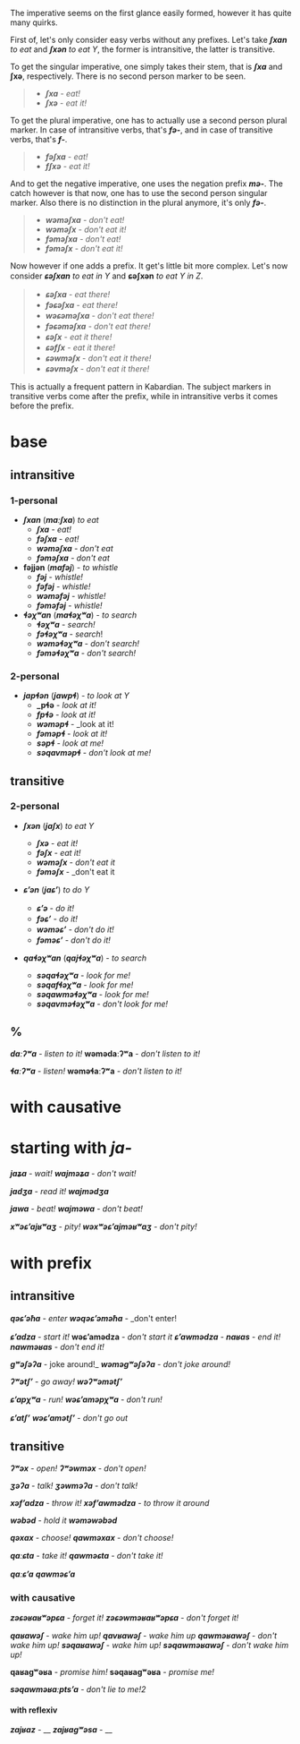 
The imperative seems on the first glance easily formed, however it has quite many quirks.

First of, let's only consider easy verbs without any prefixes. Let's take **_ʃxan_** _to eat_ and **_ʃxən_** _to eat Y_, the former is intransitive, the latter is transitive.

To get the singular imperative, one simply takes their stem, that is **_ʃxa_** and **ʃxə**, respectively. There is no second person marker to be seen.
>- **_ʃxa_** - _eat!_
>- **_ʃxə_** - _eat it!_

To get the plural imperative, one has to actually use a second person plural marker. In case of intransitive verbs, that's **_fə-_**, and in case of transitive verbs, that's **_f-_**.
>- **_fəʃxa_** - _eat!_
>- **_fʃxə_** - _eat it!_

And to get the negative imperative, one uses the negation prefix **_mə-_**. The catch however is that now, one has to use the second person singular marker. Also there is no distinction in the plural anymore, it's only **_fə-_**.
>- **_wəməʃxa_** - _don't eat!_
>- **_wəməʃx_** - _don't eat it!_
>- **_fəməʃxa_** - _don't eat!_
>- **_fəməʃx_** - _don't eat it!_

Now however if one adds a prefix. It get's little bit more complex. Let's now consider **_ɕəʃxan_** _to eat in Y_ and **ɕəʃxən** _to eat Y in Z_.
>- **_ɕəʃxa_** - _eat there!_
>- **_fəɕəʃxa_** - _eat there!_
>- **_wəɕəməʃxa_** - _don't eat there!_
>- **_fəɕəməʃxa_** - _don't eat there!_
>- **_ɕəʃx_** - _eat it there!_
>- **_ɕəfʃx_** - _eat it there!_
>- **_ɕəwməʃx_** - _don't eat it there!_
>- **_ɕəvməʃx_** - _don't eat it there!_

This is actually a frequent pattern in Kabardian. The subject markers in transitive verbs come after the prefix, while in intransitive verbs it comes before the prefix.


# base
## intransitive
### 1-personal
- **_ʃxan_** (**_maːʃxa_**) _to eat_
	- **_ʃxa_** - _eat!_
	- **_fəʃxa_** - _eat!_
	- **_wəməʃxa_** - _don't eat_
	- **_fəməʃxa_** - _don't eat_
- **fəjjən** (**_mafəj_**) - _to whistle_
	- **_fəj_** - _whistle!_
	- **_fəfəj_** - _whistle!_
	- **_wəməfəj_** - _whistle!_
	- **_fəməfəj_** - _whistle!_
- **_ɬəχʷan_** (**_maɬəχʷa_**) - _to search_
	- **_ɬəχʷa_** - _search!_
	- **_fəɬəχʷa_** - _search_!
	- **_wəməɬəχʷa_** - _don't search!_
	- **_fəməɬəχʷa_** - _don't search!_
### 2-personal

- **_japɬən_** (**_jawpɬ_**) - _to look at Y_
	- **_pɬə** - _look at it!_
	- **_fpɬə_** - _look at it!_
	- **_wəməpɬ_** - _look at it!
	- **_fəməpɬ_** - _look at it!_
	- **_səpɬ_** - _look at me!_
	- **_səqavməpɬ_** - _don't look at me!_
## transitive
### 2-personal
- **_ʃxən_** (**_jaʃx_**) _to eat Y_
	- **_ʃxə_** - _eat it!_
	- **_fəʃx_** - _eat it!_
	- **_wəməʃx_** - _don't eat it_
	- **_fəməʃx_** - _don't eat it

- **_ɕʼən_** (**_jaɕʼ_**) _to do Y_
	- **_ɕʼə_** - _do it!_
	- **_fəɕʼ_** - _do it!_
	- **_wəməɕʼ_** - _don't do it!_
	- **_fəməɕʼ_** - _don't do it!_
- **_qaɬəχʷan_** (**_qajɬəχʷa_**) - _to search_
	- **_səqaɬəχʷa_** - _look for me!_
	- **_səqafɬəχʷa_** - _look for me!_
	- **_səqawməɬəχʷa_** - _look for me!_
	- **_səqavməɬəχʷa_** - _don't look for me!_

## %







**_daːʔʷa_** - _listen to it!_
**wəmədaːʔʷa** - _don't listen to it!_

**_ɬaːʔʷa_** - _listen!_
**wəməɬaːʔʷa** - _don't listen to it!_

# with causative

# starting with **_ja-_**
**_jaʑa_** - _wait!_
**_wajməʑa_** - _don't wait!_

**_jadʒa_** - _read it!_
**_wajmədʒa_**

**_jawa_** - _beat!_
**_wajməwa_** - _don't beat!_



**_xʷəɕʼajʁʷaʒ_** - _pity!_
**_wəxʷəɕʼajməʁʷaʒ_** - _don't pity!_

# with prefix

## intransitive

**_qəɕʼəħa_** - _enter_
**_wəqəɕʼəməħa_** - _don't enter!




**_ɕʼadza_** - _start it!_
**wəɕʼamədza** - _don't start it_
**_ɕʼawmədza_** - 
**_naʁas_** - _end it!_
**_nawməʁas_** - _don't end it!_


**_gʷəʃəʔa_** - joke around!_
**_wəməgʷəʃəʔa_** - _don't joke around!_

**_ʔʷətʃʼ_** - _go away!_
**_wəʔʷəmətʃʼ_**

**_ɕʼapχʷa_** - _run!_
**_wəɕʼaməpχʷa_** - _don't run!_

**_ɕʼatʃʼ_**
**_wəɕʼamətʃʼ_** - _don't go out_


## transitive
**_ʔʷəx_** - _open!_
**_ʔʷəwməx_** - _don't open!_

**_ʒəʔa_** - _talk!_
**_ʒəwməʔa_** - _don't talk!_

**_xəfʼadza_** - _throw it!_
**_xəfʼawmədza_** - _to throw it around_

**_wəbəd_** - _hold it_
**_wəməwəbəd_**

**_qəxax_** - _choose!_
**_qawməxax_** - _don't choose!_

**_qaːɕta_** - _take it!_
**_qawməɕta_** - _don't take it!_

**_qaːɕʼa_**
**_qawməɕʼa_** 


### with causative
**_zəɕəʁaʁʷəpɕa_** - _forget it!_
**_zəɕəwməʁaʁʷəpɕa_** - _don't forget it!_

**_qaʁawəʃ_** - _wake him up!_
**_qavʁawəʃ_** - _wake him up_
**_qawməʁawəʃ_** - _don't wake him up!_
**_səqaʁawəʃ_** - _wake him up!_
**_səqawməʁawəʃ_** - _don't wake him up!_

**qaʁagʷəʁa** - _promise him!_
**səqaʁagʷəʁa** - _promise me!_

**_səqawməʁaːptsʼa_** - _don't lie to me!2_
#### with reflexiv
**_zajʁaz_** - __
**_zajʁagʷəsa_** - __